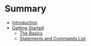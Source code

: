 # Summary

- [Introduction](./introduction.md)
- [Getting Started](./installation.md)
    - [The Basics](./basics.md)
    - [Statements and Commands List](./statements_and_commands.md)
